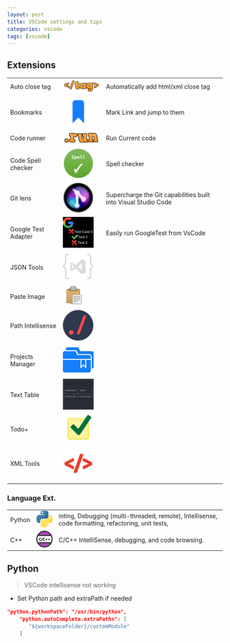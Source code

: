 ```yaml
---
layout: post
title: VSCode settings and tips
categories: vscode
tags: [vscode]
---
```


## Extensions
|                     |                                      |                                                                |
| ------------------- | ------------------------------------ | -------------------------------------------------------------- |
| Auto close tag      | ![](/images/2018-12-19-06-53-19.png) | Automatically add html/xml close tag                           |
| Bookmarks           | ![](images/2018-12-19-06-56-03.png)  | Mark Link and jump to them                                     |
| Code runner         | ![](/images/2018-12-19-07-07-33.png) | Run Current code                                               |
| Code Spell checker  | ![](/images/2018-12-19-07-08-18.png) | Spell checker                                                  |
| Git lens            | ![](images/2018-12-19-07-08-57.png)  | Supercharge the Git capabilities built into Visual Studio Code |
| Google Test Adapter | ![](/images/2018-12-19-07-12-48.png) | Easily run GoogleTest from VsCode                              |
| JSON Tools          | ![](/images/2018-12-19-07-14-36.png) |                                                                |
| Paste Image         | ![](/images/2018-12-19-07-16-19.png) |                                                                |
| Path Intellisense   | ![](/images/2018-12-19-07-16-44.png) |                                                                |
| Projects Manager    | ![](/images/2018-12-19-07-17-55.png) |                                                                |
| Text Table          | ![](/images/2018-12-19-07-19-55.png) |                                                                |
| Todo+               | ![](/images/2018-12-19-07-18-45.png) |                                                                |
| XML Tools           | ![](/images/2018-12-19-07-15-36.png) |                                                                |
|                     |                                      |                                                                |


### Language Ext.
|        |                                      |                                                                                                     |
| ------ | ------------------------------------ | --------------------------------------------------------------------------------------------------- |
| Python | ![](/images/2018-12-19-07-05-05.png) | inting, Debugging (multi-threaded, remote), Intellisense, code formatting, refactoring, unit tests, |
| C++    | ![](/images/2018-12-19-07-05-43.png) | C/C++ IntelliSense, debugging, and code browsing.                                                   |

## Python
> VSCode intellisense not working

- Set Python path and extraPath if needed
```json
"python.pythonPath": "/usr/bin/python",
    "python.autoComplete.extraPaths": [
       "${workspaceFolder}/customModule"
    ]
```